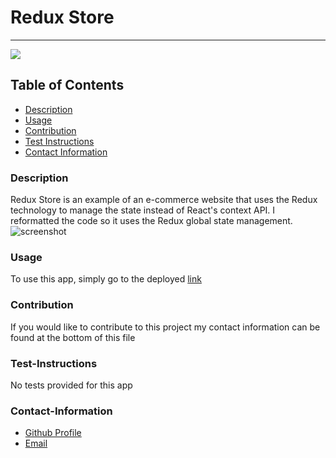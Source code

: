 # Redux Store
----
<a href="https://img.shields.io/badge/License-MIT-brightgreen"><img src="https://img.shields.io/badge/License-MIT-brightgreen"></a>
## Table of Contents
- [Description](#description)
- [Usage](#usage)
- [Contribution](#contribution)
- [Test Instructions](#test-instructions)
- [Contact Information](#contact-information)

### Description
Redux Store is an example of an e-commerce website that uses the Redux technology to manage the state instead of React's context API. I reformatted the code so it uses the Redux global state management.
![screenshot](https://i.imgur.com/4xtuVnZ.png)

### Usage
To use this app, simply go to the deployed [link](https://drez-redux-store.herokuapp.com/)

### Contribution
If you would like to contribute to this project my contact information can be found at the bottom of this file

### Test-Instructions
No tests provided for this app

### Contact-Information
* [Github Profile](https://github.com/andresaponte22)
* [Email](andresaponte.f@gmail.com)
